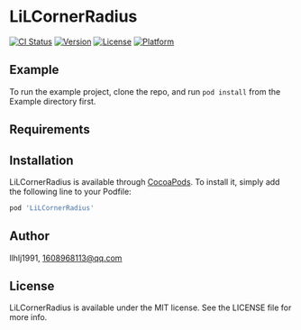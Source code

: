 # LiLCornerRadius

[![CI Status](http://img.shields.io/travis/llhlj1991/LiLCornerRadius.svg?style=flat)](https://travis-ci.org/llhlj1991/LiLCornerRadius)
[![Version](https://img.shields.io/cocoapods/v/LiLCornerRadius.svg?style=flat)](http://cocoapods.org/pods/LiLCornerRadius)
[![License](https://img.shields.io/cocoapods/l/LiLCornerRadius.svg?style=flat)](http://cocoapods.org/pods/LiLCornerRadius)
[![Platform](https://img.shields.io/cocoapods/p/LiLCornerRadius.svg?style=flat)](http://cocoapods.org/pods/LiLCornerRadius)

## Example

To run the example project, clone the repo, and run `pod install` from the Example directory first.

## Requirements

## Installation

LiLCornerRadius is available through [CocoaPods](http://cocoapods.org). To install
it, simply add the following line to your Podfile:

```ruby
pod 'LiLCornerRadius'
```

## Author

llhlj1991, 1608968113@qq.com

## License

LiLCornerRadius is available under the MIT license. See the LICENSE file for more info.

